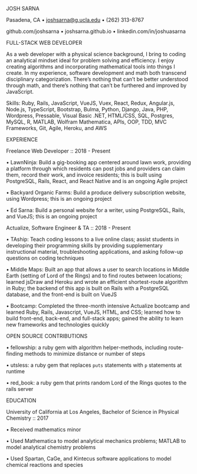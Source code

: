 JOSH SARNA

Pasadena, CA • joshsarna@g.ucla.edu • (262) 313-8767

github.com/joshsarna • joshsarna.github.io • linkedin.com/in/joshuasarna

FULL-STACK WEB DEVELOPER

As a web developer with a physical science background, I bring to coding an analytical mindset ideal for problem solving and efficiency. I enjoy creating algorithms and incorporating mathematical tools into things I create. In my experience, software development and math both transcend disciplinary categorization. There’s nothing that can’t be better understood through math, and there’s nothing that can’t be furthered and improved by JavaScript.

Skills: Ruby, Rails, JavaScript, VueJS, Vuex, React, Redux, Angular.js, Node.js, TypeScript, Bootstrap, Bulma, Python, Django, Java, PHP, Wordpress, Pressable, Visual Basic .NET, HTML/CSS, SQL, Postgres, MySQL, R, MATLAB, Wolfram Mathematica, APIs, OOP, TDD, MVC Frameworks, Git, Agile, Heroku, and AWS


EXPERIENCE

Freelance Web Developer :: 2018 - Present

• LawnNinja: Build a gig-booking app centered around lawn work, providing a platform through which residents can post jobs and providers can claim them, record their work, and invoice residents; this is built using PostgreSQL, Rails, React, and React Native and is an ongoing Agile project

• Backyard Organic Farms: Build a produce delivery subscription website, using Wordpress; this is an ongoing project

• Ed Sarna: Build a personal website for a writer, using PostgreSQL, Rails, and VueJS; this is an ongoing project

Actualize, Software Engineer & TA :: 2018 - Present

• TAship: Teach coding lessons to a live online class; assist students in developing their programming skills by providing supplementary instructional material, troubleshooting applications, and asking follow-up questions on coding techniques

• Middle Maps: Built an app that allows a user to search locations in Middle Earth (setting of Lord of the Rings) and to find routes between locations; learned jsDraw and Heroku and wrote an efficient shortest-route algorithm in Ruby; the backend of this app is built on Rails with a PostgreSQL database, and the front-end is built on VueJS

• Bootcamp: Completed the three-month intensive Actualize bootcamp and learned Ruby, Rails, Javascript, VueJS, HTML, and CSS; learned how to build front-end, back-end, and full-stack apps; gained the ability to learn new frameworks and technologies quickly



OPEN SOURCE CONTRIBUTIONS

• fellowship: a ruby gem with algorithm helper-methods, including route-finding methods to minimize distance or number of steps

• utsless: a ruby gem that replaces `puts` statements with `p` statements at runtime

• red_book: a ruby gem that prints random Lord of the Rings quotes to the rails server


EDUCATION


University of California at Los Angeles, Bachelor of Science in Physical Chemistry :: 2017

• Received mathematics minor

• Used Mathematica to model analytical mechanics problems; MATLAB to model analytical chemistry problems

• Used Spartan, CaGe, and Kintecus software applications to model chemical reactions and species

